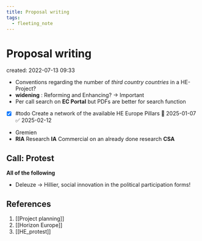 ```yaml
---
title: Proposal writing
tags:
  - fleeting_note
---
```


# Proposal writing
created: 2022-07-13 09:33

- Conventions regarding the number of *third country countries* in a HE-Project?
- **widening** : Reforming and Enhancing? -> Important
- Per call search on **EC Portal** but PDFs are better for search function
- [x] #todo Create a network of the available HE Europe Pillars 🛫 2025-01-07 ✅ 2025-02-12
- Gremien
- **RIA** Research **IA** Commercial on an already done research **CSA** 


## Call: Protest
**All of the following**
- Deleuze -> Hillier, social innovation in the political participation forms!
## References
1. [[Project planning]]
2. [[Horizon Europe]]
3. [[HE_protest]]